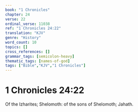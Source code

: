 ```yaml
---
book: "1 Chronicles"
chapter: 24
verse: 22
ordinal_verse: 11038
ref: "1 Chronicles 24:22"
translation: "KJV"
genre: "History"
word_count: 10
topics: []
cross_references: []
grammar_tags: [semicolon-heavy]
thematic_tags: [names-of-god]
tags: ["Bible","KJV","1 Chronicles"]
---
```


# 1 Chronicles 24:22

Of the Izharites; Shelomoth: of the sons of Shelomoth; Jahath.
